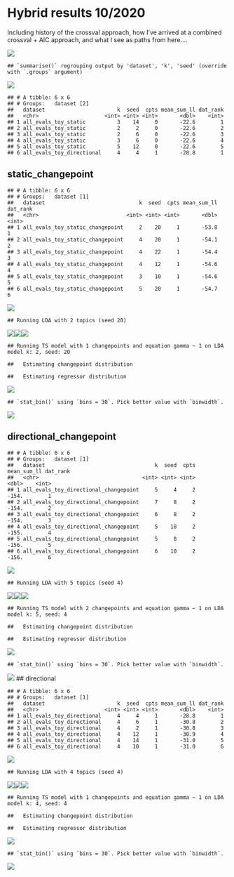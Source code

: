 Hybrid results 10/2020
================

Including history of the crossval approach, how I’ve arrived at a
combined crossval + AIC approach, and what I see as paths from here….

![](hybrid_toy_files/figure-gfm/unnamed-chunk-1-1.png)<!-- -->

    ## `summarise()` regrouping output by 'dataset', 'k', 'seed' (override with `.groups` argument)

![](hybrid_toy_files/figure-gfm/unnamed-chunk-1-2.png)<!-- -->

    ## # A tibble: 6 x 6
    ## # Groups:   dataset [2]
    ##   dataset                       k  seed  cpts mean_sum_ll dat_rank
    ##   <chr>                     <int> <int> <int>       <dbl>    <int>
    ## 1 all_evals_toy_static          3    14     0       -22.6        1
    ## 2 all_evals_toy_static          2     2     0       -22.6        2
    ## 3 all_evals_toy_static          2     6     0       -22.6        3
    ## 4 all_evals_toy_static          3     6     0       -22.6        4
    ## 5 all_evals_toy_static          5    12     0       -22.6        5
    ## 6 all_evals_toy_directional     4     4     1       -28.8        1

## static\_changepoint

    ## # A tibble: 6 x 6
    ## # Groups:   dataset [1]
    ##   dataset                              k  seed  cpts mean_sum_ll dat_rank
    ##   <chr>                            <int> <int> <int>       <dbl>    <int>
    ## 1 all_evals_toy_static_changepoint     2    20     1       -53.8        1
    ## 2 all_evals_toy_static_changepoint     4    20     1       -54.1        2
    ## 3 all_evals_toy_static_changepoint     4    22     1       -54.4        3
    ## 4 all_evals_toy_static_changepoint     4    12     1       -54.6        4
    ## 5 all_evals_toy_static_changepoint     3    10     1       -54.6        5
    ## 6 all_evals_toy_static_changepoint     5    20     1       -54.7        6

![](hybrid_toy_files/figure-gfm/static%20changepoint-1.png)<!-- -->

    ## Running LDA with 2 topics (seed 20)

![](hybrid_toy_files/figure-gfm/static%20changepoint-2.png)<!-- -->![](hybrid_toy_files/figure-gfm/static%20changepoint-3.png)<!-- -->![](hybrid_toy_files/figure-gfm/static%20changepoint-4.png)<!-- -->

    ## Running TS model with 1 changepoints and equation gamma ~ 1 on LDA model k: 2, seed: 20

    ##   Estimating changepoint distribution

    ##   Estimating regressor distribution

![](hybrid_toy_files/figure-gfm/static%20changepoint-5.png)<!-- -->

    ## `stat_bin()` using `bins = 30`. Pick better value with `binwidth`.

![](hybrid_toy_files/figure-gfm/static%20changepoint-6.png)<!-- -->

## directional\_changepoint

    ## # A tibble: 6 x 6
    ## # Groups:   dataset [1]
    ##   dataset                                   k  seed  cpts mean_sum_ll dat_rank
    ##   <chr>                                 <int> <int> <int>       <dbl>    <int>
    ## 1 all_evals_toy_directional_changepoint     5     4     2       -154.        1
    ## 2 all_evals_toy_directional_changepoint     7     8     2       -154.        2
    ## 3 all_evals_toy_directional_changepoint     6     8     2       -154.        3
    ## 4 all_evals_toy_directional_changepoint     5    18     2       -155.        4
    ## 5 all_evals_toy_directional_changepoint     5     8     2       -156.        5
    ## 6 all_evals_toy_directional_changepoint     6    10     2       -156.        6

![](hybrid_toy_files/figure-gfm/directional%20changepoint-1.png)<!-- -->

    ## Running LDA with 5 topics (seed 4)

![](hybrid_toy_files/figure-gfm/directional%20changepoint-2.png)<!-- -->![](hybrid_toy_files/figure-gfm/directional%20changepoint-3.png)<!-- -->![](hybrid_toy_files/figure-gfm/directional%20changepoint-4.png)<!-- -->

    ## Running TS model with 2 changepoints and equation gamma ~ 1 on LDA model k: 5, seed: 4

    ##   Estimating changepoint distribution

    ##   Estimating regressor distribution

![](hybrid_toy_files/figure-gfm/directional%20changepoint-5.png)<!-- -->

    ## `stat_bin()` using `bins = 30`. Pick better value with `binwidth`.

![](hybrid_toy_files/figure-gfm/directional%20changepoint-6.png)<!-- -->
\#\# directional

    ## # A tibble: 6 x 6
    ## # Groups:   dataset [1]
    ##   dataset                       k  seed  cpts mean_sum_ll dat_rank
    ##   <chr>                     <int> <int> <int>       <dbl>    <int>
    ## 1 all_evals_toy_directional     4     4     1       -28.8        1
    ## 2 all_evals_toy_directional     4     6     1       -30.8        2
    ## 3 all_evals_toy_directional     4     2     1       -30.8        3
    ## 4 all_evals_toy_directional     4    12     1       -30.9        4
    ## 5 all_evals_toy_directional     4    14     1       -31.0        5
    ## 6 all_evals_toy_directional     4    10     1       -31.0        6

![](hybrid_toy_files/figure-gfm/directional-1.png)<!-- -->

    ## Running LDA with 4 topics (seed 4)

![](hybrid_toy_files/figure-gfm/directional-2.png)<!-- -->![](hybrid_toy_files/figure-gfm/directional-3.png)<!-- -->![](hybrid_toy_files/figure-gfm/directional-4.png)<!-- -->

    ## Running TS model with 1 changepoints and equation gamma ~ 1 on LDA model k: 4, seed: 4

    ##   Estimating changepoint distribution

    ##   Estimating regressor distribution

![](hybrid_toy_files/figure-gfm/directional-5.png)<!-- -->

    ## `stat_bin()` using `bins = 30`. Pick better value with `binwidth`.

![](hybrid_toy_files/figure-gfm/directional-6.png)<!-- -->
